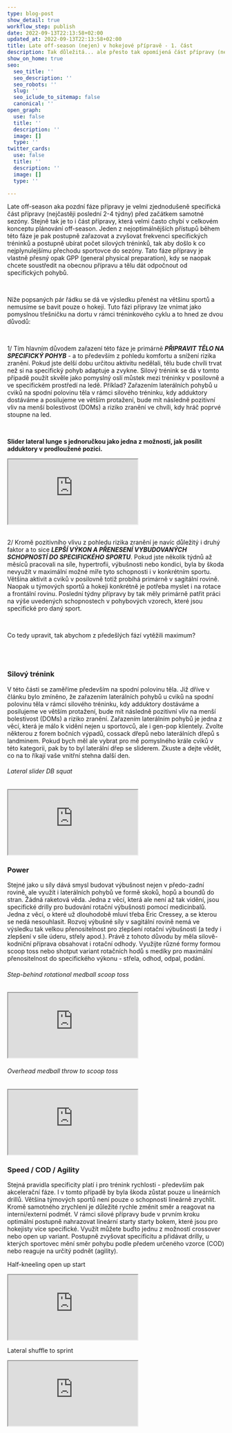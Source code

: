 ```yaml
---
type: blog-post
show_detail: true
workflow_step: publish
date: 2022-09-13T22:13:58+02:00
updated_at: 2022-09-13T22:13:58+02:00
title: Late off-season (nejen) v hokejové přípravě - 1. část
description: Tak důležitá... ale přesto tak opomíjená část přípravy (nejen) pro hokejisty.
show_on_home: true
seo:
  seo_title: ''
  seo_description: ''
  seo_robots: ''
  slug: ''
  seo_iclude_to_sitemap: false
  canonical: ''
open_graph:
  use: false
  title: ''
  description: ''
  image: []
  type: ''
twitter_cards:
  use: false
  title: ''
  description: ''
  image: []
  type: ''

---
```

Late off-season aka pozdní fáze přípravy je velmi zjednodušeně specifická část přípravy (nejčastěji poslední 2-4 týdny) před začátkem samotné sezóny. Stejně tak je to i část přípravy, která velmi často chybí v celkovém konceptu plánování off-season. Jeden z nejoptimálnějších přístupů během této fáze je pak postupně zařazovat a zvyšovat frekvenci specifických tréninků a postupně ubírat počet silových tréninků, tak aby došlo k co nejplynulejšímu přechodu sportovce do sezóny. Tato fáze přípravy je vlastně přesný opak GPP (general physical preparation), kdy se naopak chcete soustředit na obecnou přípravu a tělu dát odpočnout od specifických pohybů.

<br>

Níže popsaných pár řádku se dá ve výsledku přenést na většinu sportů a nemusíme se bavit pouze o hokeji. Tuto fázi přípravy lze vnímat jako pomyslnou třešničku na dortu v rámci tréninkového cyklu a to hned ze dvou důvodů:

<br>

1/ Tím hlavním důvodem zařazení této fáze je primárně **_PŘIPRAVIT TĚLO NA SPECIFICKÝ POHYB_** - a to především z pohledu komfortu a snížení rizika zranění. Pokud jste delší dobu určitou aktivitu nedělali, tělu bude chvíli trvat než si na specifický pohyb adaptuje a zvykne. Silový trénink se dá v tomto případě použít skvěle jako pomyslný oslí můstek mezi tréninky v posilovně a ve specifickém prostředí na ledě. Příklad? Zařazením laterálních pohybů u cviků na spodní polovinu těla v rámci silového tréninku, kdy adduktory dostáváme a posilujeme ve větším protažení, bude mít následně pozitivní vliv na menší bolestivost (DOMs) a riziko zranění ve chvíli, kdy hráč poprvé stoupne na led.

<br>

**Slider lateral lunge s jednoručkou jako jedna z možností, jak posílit adduktory v prodloužené pozici.**

<div class="embed-responsive embed-responsive-16by9">

<iframe class="embed-responsive-item" src="https://www.youtube.com/embed/uFX2C0b9xeE" allowfullscreen></iframe></div>

<br>

2/ Kromě pozitivního vlivu z pohledu rizika zranění je navíc důležitý i druhý faktor a to sice **_LEPŠÍ VÝKON A PŘENESENÍ VYBUDOVANÝCH SCHOPNOSTÍ DO SPECIFICKÉHO SPORTU_**. Pokud jste několik týdnů až měsíců pracovali na síle, hypertrofii, výbušnosti nebo kondici, byla by škoda nevyužít v maximální možné míře tyto schopnosti i v konkrétním sportu. Většina aktivit a cviků v posilovně totiž probíhá primárně v sagitální rovině. Naopak u týmových sportů a hokeji konkrétně je potřeba myslet i na rotace a frontální rovinu. Poslední týdny přípravy by tak měly primárně patřit práci na výše uvedených schopnostech v pohybových vzorech, které jsou specifické pro daný sport.

<br>

Co tedy upravit, tak abychom z předešlých fází vytěžili maximum?

<br>

<br>

### Silový trénink

V této části se zaměříme především na spodní polovinu těla. Již dříve v článku bylo zmíněno, že zařazením laterálních pohybů u cviků na spodní polovinu těla v rámci silového tréninku, kdy adduktory dostáváme a posilujeme ve větším protažení, bude mít následně pozitivní vliv na menší bolestivost (DOMs) a riziko zranění. Zařazením laterálním pohybů je jedna z věcí, která je málo k vidění nejen u sportovců, ale i gen-pop klientely. Zvolte některou z forem bočních výpadů, cossack dřepů nebo laterálních dřepů s landminem. Pokud bych měl ale vybrat pro mě pomyslného krále cviků v této kategorii, pak by to byl laterální dřep se sliderem. Zkuste a dejte vědět, co na to říkají vaše vnitřní stehna další den.

###### Lateral slider DB squat

<div class="embed-responsive embed-responsive-16by9">

<iframe class="embed-responsive-item" src="https://www.youtube.com/embed/xJTITHsZ5C8" allowfullscreen></iframe></div>

### Power

Stejné jako u síly dává smysl budovat výbušnost nejen v předo-zadní rovině, ale využít i laterálních pohybů ve formě skoků, hopů a boundů do stran. Žádná raketová věda. Jedna z věcí, která ale není až tak vidění, jsou specifické drilly pro budování rotační výbušnosti pomocí medicinbalů. Jedna z věcí, o které už dlouhodobě mluví třeba Eric Cressey, a se kterou se nedá nesouhlasit. Rozvoj výbušné síly v sagitální rovině nemá ve výsledku tak velkou přenositelnost pro zlepšení rotační výbušnosti (a tedy i zlepšení v síle úderu, střely apod.). Právě z tohoto důvodu by měla silově-kodniční příprava obsahovat i rotační odhody. Využijte různé formy formou scoop toss nebo shotput variant rotačních hodů s medíky pro maximální přenositelnost do specifického výkonu - střela, odhod, odpal, podání.

###### Step-behind rotational medball scoop toss

<div class="embed-responsive embed-responsive-16by9">

<iframe class="embed-responsive-item" src="https://www.youtube.com/embed/KlRp2MEYCc" allowfullscreen></iframe></div>

###### Overhead medball throw to scoop toss

<div class="embed-responsive embed-responsive-16by9">

<iframe class="embed-responsive-item" src="https://www.youtube.com/embed/SOjqdpvmqYE" allowfullscreen></iframe></div>

### Speed / COD / Agility

Stejná pravidla specificity platí i pro trénink rychlosti - především pak akcelerační fáze. I v tomto případě by byla škoda zůstat pouze u lineárních drillů. Většina týmových sportů není pouze o schopnosti lineárně zrychlit. Kromě samotného zrychlení je důležité rychle změnit směr a reagovat na interní/externí podmět. V rámci silové přípravy bude v prvním kroku optimální postupně nahrazovat lineární starty starty bokem, které jsou pro hokejisty více specifické. Využít můžete buďto jednu z možností crossover nebo open up variant. Postupně zvyšovat specificitu a přidávat drilly, u kterých sportovec mění směr pohybu podle předem určeného vzorce (COD) nebo reaguje na určitý podnět (agility).

Half-kneeling open up start

<div class="embed-responsive embed-responsive-16by9">

<iframe class="embed-responsive-item" src="https://www.youtube.com/embed/SOjqdpvmqYE" allowfullscreen></iframe></div>

Lateral shuffle to sprint

<div class="embed-responsive embed-responsive-16by9">

<iframe class="embed-responsive-item" src="https://www.youtube.com/embed/VT-NoVSpCWk" allowfullscreen></iframe></div>